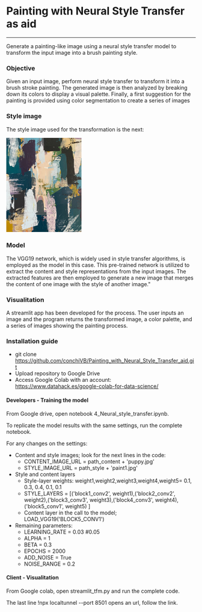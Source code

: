 # Painting with Neural Style Transfer as aid
___


Generate a painting-like image using a neural style transfer model to transform the input image into a brush painting style.



### Objective

Given an input image, perform neural style transfer to transform it into a brush stroke painting. The generated image is then analyzed by breaking down its colors to display a visual palette. Finally, a first suggestion for the painting is provided using color segmentation to create a series of images


### Style image

The style image used for the transformation is the next:

<img src="./06_transfer_style/style/paint1.jpg" width="200" height="250" />


### Model

The VGG19 network, which is widely used in style transfer algorithms, is employed as the model in this case. This pre-trained network is utilized to extract the content and style representations from the input images. The extracted features are then employed to generate a new image that merges the content of one image with the style of another image."


### Visualitation

A streamlit app has been developed for the process. The user inputs an image and the program returns the transformed image, a color palette, and a series of images showing the painting process.


### Installation guide

*	git clone https://github.com/conchiVB/Painting_with_Neural_Style_Transfer_aid.git
*	Upload repository to Google Drive
*	Access Google Colab with an account: https://www.datahack.es/google-colab-for-data-science/

#### Developers - Training the model 

From Google drive, open notebook  4_Neural_style_transfer.ipynb. 

To replicate the model results with the same settings, run the complete notebook.

For any changes on the settings:
*	Content and style images; look for the next lines in the code:
    -	CONTENT_IMAGE_URL = path_content + 'puppy.jpg'
    -	STYLE_IMAGE_URL = path_style + 'paint1.jpg'
*	Style and content layers
    -	Style-layer weights: weight1,weight2,weight3,weight4,weight5= 0.1, 0.3, 0.4, 0.1, 0.1
    -	STYLE_LAYERS = [('block1_conv2', weight1),('block2_conv2', weight2),('block3_conv3', weight3),('block4_conv3', weight4), ('block5_conv1', weight5) ]
    -	Content layer in the call to the model; LOAD_VGG19('BLOCK5_CONV1')  
*	Remaining parameters:
    -	LEARNING_RATE = 0.03 #0.05
    -	ALPHA = 1 
    -	BETA =  0.3 
    -	EPOCHS = 2000 
    -	ADD_NOISE = True
    -	NOISE_RANGE = 0.2

#### Client - Visualitation

From Google colab, open streamlit_tfm.py and run the complete code.

The last line !npx localtunnel --port 8501 opens an url, follow the link.
